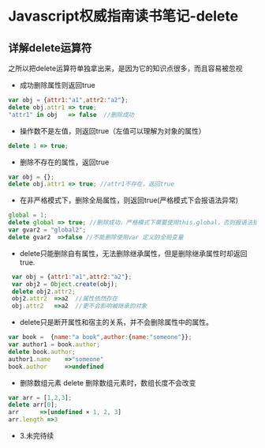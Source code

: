 # Javascript权威指南读书笔记-delete
## 详解delete运算符
之所以把delete运算符单独拿出来，是因为它的知识点很多，而且容易被忽视

* 成功删除属性则返回true
```javascript
var obj = {attr1:"a1",attr2:"a2"};
delete obj.attr1 => true;
"attr1" in obj   => false  //删除成功
```
<!-- more --> 
* 操作数不是左值，则返回true（左值可以理解为对象的属性）
```javascript
delete 1 => true;
```
* 删除不存在的属性，返回true
```javascript
var obj = {};
delete obj.attr1 => true; //attr1不存在，返回true
```
* 在非严格模式下，删除全局属性，则返回true(严格模式下会报语法异常)
```javascript
global = 1;
delete global => true; //删除成功，严格模式下需要使用this.global，否则报语法错误
var gvar2 = "global2";
delete gvar2  =>false //不能删除使用var 定义的全局变量
```
* delete只能删除自有属性，无法删除继承属性，但是删除继承属性时却返回true.
```javascript
 var obj = {attr1:"a1",attr2:"a2"};
 var obj2 = Object.create(obj);
 delete obj2.attr2;
 obj2.attr2  =>a2  //属性依然存在
 obj.attr2   =>a2  //更不会影响被继承的对象
```
* delete只是断开属性和宿主的关系，并不会删除属性中的属性。
```javascript
var book =  {name:"a book",author:{name:"someone"}};
var author1 = book.author;
delete book.author;
author1.name    =>"someone"
book.author     =>undefined
```
* 删除数组元素
delete 删除数组元素时，数组长度不会改变
```javascript
var arr = [1,2,3];
delete arr[0];
arr      =>[undefined × 1, 2, 3]
arr.length =>3
```
* 3.未完待续